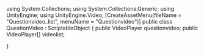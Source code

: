 using System.Collections;
using System.Collections.Generic;
using UnityEngine;
using UnityEngine.Video;
[CreateAssetMenu(fileName = "Questionvideo_list", menuName = "Questionvideo")]
public class QuestionVideo : ScriptableObject
{
    public VideoPlayer questionvideo;
    public VideoPlayer[] videolist;

    
}
